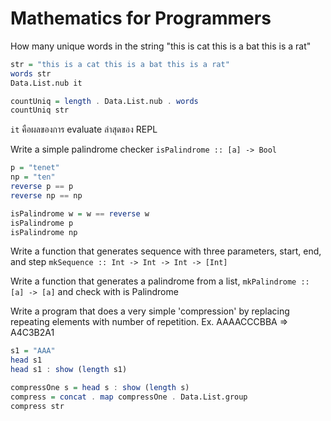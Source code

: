 # Mathematics for Programmers

How many unique words in the string "this is cat this is a bat this is a rat"

```hs
str = "this is a cat this is a bat this is a rat"
words str
Data.List.nub it

countUniq = length . Data.List.nub . words
countUniq str
```

`it` คือผลของการ evaluate ล่าสุดของ REPL


Write a simple palindrome checker `isPalindrome :: [a] -> Bool`

```hs
p = "tenet"
np = "ten"
reverse p == p
reverse np == np

isPalindrome w = w == reverse w
isPalindrome p
isPalindrome np
```


Write a function that generates sequence with three parameters, start, end, and step `mkSequence :: Int -> Int -> Int -> [Int]`


Write a function that generates a palindrome from a list, `mkPalindrome :: [a] -> [a]` and check with is Palindrome


Write a program that does a very simple 'compression' by replacing repeating elements with number of repetition. Ex. AAAACCCBBA => A4C3B2A1

```hs
s1 = "AAA"
head s1
head s1 : show (length s1)

compressOne s = head s : show (length s)
compress = concat . map compressOne . Data.List.group
compress str
```
